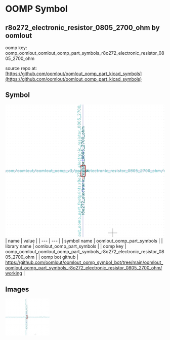 # OOMP Symbol  
## r8o272_electronic_resistor_0805_2700_ohm  by oomlout  
  
oomp key: oomp_oomlout_oomlout_oomp_part_symbols_r8o272_electronic_resistor_0805_2700_ohm  
  
source repo at: [https://github.com/oomlout/oomlout_oomp_part_kicad_symbols](https://github.com/oomlout/oomlout_oomp_part_kicad_symbols)  
## Symbol  
  
[![working.png](working_600.png)](working.png)  
| name | value | 
| --- | --- | 
| symbol name | oomlout_oomp_part_symbols | 
| library name | oomlout_oomp_part_symbols | 
| oomp key | oomp_oomlout_oomlout_oomp_part_symbols_r8o272_electronic_resistor_0805_2700_ohm | 
| oomp bot github | https://github.com/oomlout/oomlout_oomp_symbol_bot/tree/main/oomlout_oomlout_oomp_part_symbols_r8o272_electronic_resistor_0805_2700_ohm/working | 
## Images  
  
[![working.png](working_140.png)](working.png)  

